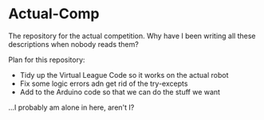 # Actual-Comp
The repository for the actual competition. Why have I been writing all these descriptions when nobody reads them?


Plan for this repository:
- Tidy up the Virtual League Code so it works on the actual robot
- Fix some logic errors adn get rid of the try-excepts
- Add to the Arduino code so that we can do the stuff we want


...I probably am alone in here, aren't I?

